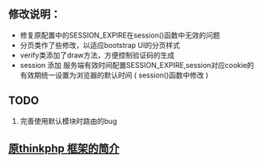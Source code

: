 ## 修改说明：

* 修复原配置中的SESSION_EXPIRE在session()函数中无效的问题
* 分页类作了些修改，以适应bootstrap UI的分页样式
* verify类添加了draw方法，方便控制验证码的生成
* session 添加 服务端有效时间配置SESSION_EXPIRE,session对应cookie的有效期统一设置为浏览器的默认时间 ( session()函数中修改 )

## TODO
1. 完善使用默认模块时路由的bug

## <a href="https://github.com/top-think/thinkphp" target="_blank">原thinkphp 框架的简介 </a>

